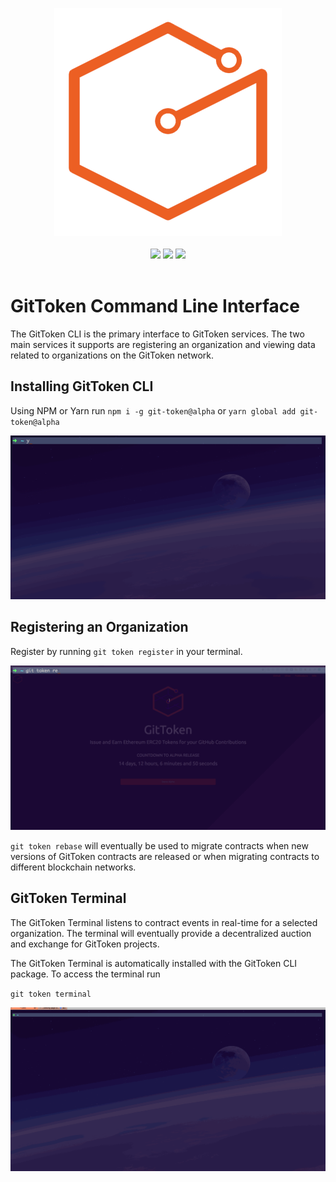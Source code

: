 
<p align="center">
<img src="https://github.com/git-token/media/blob/master/png/git_token_logo.png?raw=true">
<br/>
<br/>
<a href=""><img src="https://img.shields.io/badge/Version-Alpha-orange.svg"></a>
<a href="https://gitter.im/git-token/Lobby"><img src="https://img.shields.io/badge/Gitter-Chat-brightgreen.svg?colorB=5504f2"></a>
<a href="https://GitToken.org"><img src="https://img.shields.io/badge/GitToken-ORG-brightgreen.svg"></a>
<br/>
<br/>
</p>

# GitToken Command Line Interface

The GitToken CLI is the primary interface to GitToken services. The two main services it supports are registering an organization and viewing data related to organizations on the GitToken network.

## Installing GitToken CLI

Using NPM or Yarn run `npm i -g git-token@alpha` or `yarn global add git-token@alpha`

![Install](https://github.com/git-token/landing-page/blob/master/src/assets/images/git-token-install.gif?raw=true)

## Registering an Organization

Register by running `git token register` in your terminal.

![Register](https://github.com/git-token/media/blob/master/gifs/git-token-register.gif?raw=true)


`git token rebase` will eventually be used to migrate contracts when new versions of GitToken contracts are released or when migrating contracts to different blockchain networks.

## GitToken Terminal

The GitToken Terminal listens to contract events in real-time for a selected organization. The terminal will eventually provide a decentralized auction and exchange for GitToken projects.

The GitToken Terminal is automatically installed with the GitToken CLI package. To access the terminal run

`git token terminal`

![Terminal](https://github.com/git-token/landing-page/blob/master/src/assets/images/git-token-terminal.gif?raw=true)
